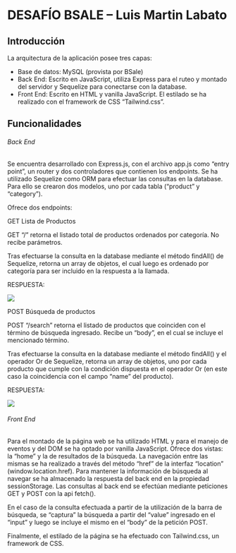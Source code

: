 # DESAFÍO BSALE – Luis Martin Labato

## Introducción
La arquitectura de la aplicación posee tres capas:
-	Base de datos: MySQL (provista por BSale)
-	Back End: Escrito en JavaScript, utiliza Express para el ruteo y montado del servidor y Sequelize para conectarse con la database.
-	Front End: Escrito en HTML y vanilla JavaScript. El estilado se ha realizado con el framework de CSS “Tailwind.css”.

## Funcionalidades

###### Back End

Se encuentra desarrollado con Express.js, con el archivo app.js como “entry point”, un router y dos controladores que contienen los endpoints. Se ha utilizado Sequelize como ORM para efectuar las consultas en la database. Para ello se crearon dos modelos, uno por cada tabla (“product” y “category”).

Ofrece dos endpoints:

GET Lista de Productos

GET “/” retorna el listado total de productos ordenados por categoría. No recibe parámetros.

Tras efectuarse la consulta en la database mediante el método findAll() de Sequelize, retorna un array de objetos, el cual luego es ordenado por categoría para ser incluido en la respuesta a la llamada.

RESPUESTA:

![](https://ibb.co/YQcKjz7)



POST Búsqueda de productos

POST “/search” retorna el listado de productos que coinciden con el término de búsqueda ingresado. Recibe un “body”, en el cual se incluye el mencionado término.

Tras efectuarse la consulta en la database mediante el método findAll() y el operador Or de Sequelize, retorna un array de objetos, uno por cada producto que cumple con la condición dispuesta en el operador Or (en este caso la coincidencia con el campo “name” del producto).

RESPUESTA:

![](https://ibb.co/JsyvxX6)


###### Front End
Para el montado de la página web se ha utilizado HTML y para el manejo de eventos y del DOM se ha optado por vanilla JavaScript. 
Ofrece dos vistas: la “home” y la de resultados de la búsqueda. 
La navegación entre las mismas se ha realizado a través del método “href” de la interfaz “location” (window.location.href). 
Para mantener la información de búsqueda al navegar se ha almacenado la respuesta del back end en la propiedad sessionStorage.
Las consultas al back end se efectúan mediante peticiones GET y POST con la api fetch().

En el caso de la consulta efectuada a partir de la utilización de la barra de búsqueda, se “captura” la búsqueda a partir del “value” ingresado en el “input” y luego se incluye el mismo en el “body” de la petición POST.

Finalmente, el estilado de la página se ha efectuado con Tailwind.css, un framework de CSS.
